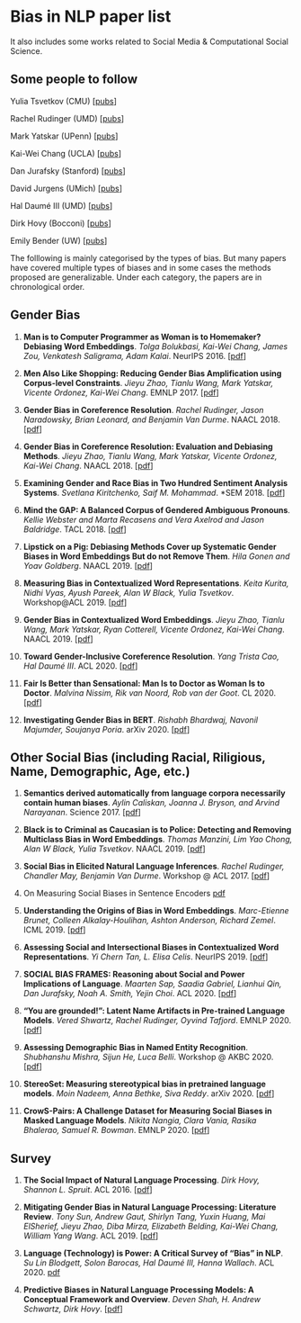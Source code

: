 # Bias in NLP paper list 

It also includes some works related to Social Media & Computational Social Science. 

## Some people to follow 

Yulia Tsvetkov (CMU) [[pubs](https://www.cs.cmu.edu/~ytsvetko/#publications)]

Rachel Rudinger (UMD) [[pubs](https://rudinger.github.io/publications.html)]

Mark Yatskar (UPenn) [[pubs](http://markyatskar.com/)]

Kai-Wei Chang (UCLA) [[pubs](http://web.cs.ucla.edu/~kwchang/publications_area/)]

Dan Jurafsky (Stanford) [[pubs](https://web.stanford.edu/~jurafsky/pubs.html)]

David Jurgens (UMich) [[pubs](https://jurgens.people.si.umich.edu/)]

Hal Daumé III (UMD) [[pubs](http://users.umiacs.umd.edu/~hal/publications.html)]

Dirk Hovy (Bocconi) [[pubs](https://dblp.org/pid/82/8159.html)]

Emily Bender (UW) [[pubs](https://faculty.washington.edu/ebender/publications.html)]


The folllowing is mainly categorised by the types of bias. But many papers have covered multiple types of biases and in some cases the methods proposed are generalizable. Under each category, the papers are in chronological order.

## Gender Bias 

1. **Man is to Computer Programmer as Woman is to Homemaker? Debiasing Word Embeddings**. *Tolga Bolukbasi, Kai-Wei Chang, James Zou, Venkatesh Saligrama, Adam Kalai*. NeurIPS 2016. [[pdf](https://papers.nips.cc/paper/6228-man-is-to-computer-programmer-as-woman-is-to-homemaker-debiasing-word-embeddings.pdf)]

2. **Men Also Like Shopping: Reducing Gender Bias Amplification using Corpus-level Constraints**. *Jieyu Zhao, Tianlu Wang, Mark Yatskar, Vicente Ordonez, Kai-Wei Chang*. EMNLP 2017. [[pdf](https://arxiv.org/pdf/1707.09457.pdf)]

3. **Gender Bias in Coreference Resolution**. *Rachel Rudinger, Jason Naradowsky, Brian Leonard, and Benjamin Van Durme*. NAACL 2018.  [[pdf](https://arxiv.org/pdf/1804.09301.pdf)]

4. **Gender Bias in Coreference Resolution: Evaluation and Debiasing Methods**. *Jieyu Zhao, Tianlu Wang, Mark Yatskar, Vicente Ordonez, Kai-Wei Chang*. NAACL 2018. [[pdf](https://arxiv.org/pdf/1804.06876.pdf)]

5. **Examining Gender and Race Bias in Two Hundred Sentiment Analysis Systems**. *Svetlana Kiritchenko, Saif M. Mohammad*. \*SEM 2018. [[pdf](https://arxiv.org/pdf/1805.04508.pdf)]

6. **Mind the GAP: A Balanced Corpus of Gendered Ambiguous Pronouns**. *Kellie Webster and Marta Recasens and Vera Axelrod and Jason Baldridge*. TACL 2018. [[pdf](https://arxiv.org/pdf/1810.05201.pdf)]

7. **Lipstick on a Pig: Debiasing Methods Cover up Systematic Gender Biases in Word Embeddings But do not Remove Them**. *Hila Gonen and Yoav Goldberg*. NAACL 2019. [[pdf](https://arxiv.org/pdf/1903.03862.pdf)]

8. **Measuring Bias in Contextualized Word Representations**. *Keita Kurita, Nidhi Vyas, Ayush Pareek, Alan W Black, Yulia Tsvetkov*. Workshop@ACL 2019. [[pdf](https://arxiv.org/pdf/1906.07337.pdf)]

9. **Gender Bias in Contextualized Word Embeddings**. *Jieyu Zhao, Tianlu Wang, Mark Yatskar, Ryan Cotterell, Vicente Ordonez, Kai-Wei Chang*. NAACL 2019. [[pdf](https://arxiv.org/pdf/1904.03310.pdf)]

10. **Toward Gender-Inclusive Coreference Resolution**. *Yang Trista Cao, Hal Daumé III*. ACL 2020. [[pdf](https://www.aclweb.org/anthology/2020.acl-main.418.pdf)]

11. **Fair Is Better than Sensational: Man Is to Doctor as Woman Is to Doctor**. *Malvina Nissim, Rik van Noord, Rob van der Goot*. CL 2020. [[pdf](https://www.aclweb.org/anthology/2020.cl-2.7.pdf)]

12. **Investigating Gender Bias in BERT**. *Rishabh Bhardwaj, Navonil Majumder, Soujanya Poria*. arXiv 2020. [[pdf](https://arxiv.org/pdf/2009.05021.pdf)]


## Other Social Bias (including Racial, Riligious, Name, Demographic, Age, etc.)

1. **Semantics derived automatically from language corpora necessarily contain human biases**. *Aylin Caliskan, Joanna J. Bryson, and Arvind Narayanan*. Science 2017. [[pdf](https://arxiv.org/pdf/1608.07187.pdf)]

2. **Black is to Criminal as Caucasian is to Police: Detecting and Removing Multiclass Bias in Word Embeddings**. *Thomas Manzini, Lim Yao Chong, Alan W Black, Yulia Tsvetkov*. NAACL 2019. [[pdf](https://arxiv.org/pdf/1904.04047.pdf)]

3. **Social Bias in Elicited Natural Language Inferences**. *Rachel Rudinger, Chandler May, Benjamin Van Durme*. Workshop @ ACL 2017. [[pdf](http://www.ethicsinnlp.org/workshop/pdf/EthNLP09.pdf)]

4. On Measuring Social Biases in Sentence Encoders [pdf](https://arxiv.org/pdf/1903.10561.pdf)

5. **Understanding the Origins of Bias in Word Embeddings**. *Marc-Etienne Brunet, Colleen Alkalay-Houlihan, Ashton Anderson, Richard Zemel*. ICML 2019. [[pdf](https://arxiv.org/pdf/1810.03611.pdf)]

6. **Assessing Social and Intersectional Biases in Contextualized Word Representations**. *Yi Chern Tan, L. Elisa Celis*. NeurIPS 2019. [[pdf](https://arxiv.org/pdf/1911.01485.pdf)]

7. **SOCIAL BIAS FRAMES: Reasoning about Social and Power Implications of Language**. *Maarten Sap, Saadia Gabriel, Lianhui Qin, Dan Jurafsky, Noah A. Smith, Yejin Choi*. ACL 2020. [[pdf](https://arxiv.org/pdf/1911.03891.pdf)]

8. **“You are grounded!”: Latent Name Artifacts in Pre-trained Language Models**. *Vered Shwartz, Rachel Rudinger, Oyvind Tafjord*. EMNLP 2020. [[pdf](https://arxiv.org/pdf/2004.03012.pdf)]

9. **Assessing Demographic Bias in Named Entity Recognition**. *Shubhanshu Mishra, Sijun He, Luca Belli*. Workshop @ AKBC 2020. [[pdf](https://arxiv.org/pdf/2008.03415.pdf)]

10. **StereoSet: Measuring stereotypical bias in pretrained language models**. *Moin Nadeem, Anna Bethke, Siva Reddy*. arXiv 2020. [[pdf](https://arxiv.org/pdf/2004.09456.pdf)]

11. **CrowS-Pairs: A Challenge Dataset for Measuring Social Biases in Masked Language Models**. *Nikita Nangia, Clara Vania, Rasika Bhalerao, Samuel R. Bowman*. EMNLP 2020. [[pdf](https://arxiv.org/pdf/2010.00133.pdf)]


## Survey 

1. **The Social Impact of Natural Language Processing**. *Dirk Hovy, Shannon L. Spruit*. ACL 2016. [[pdf](https://www.aclweb.org/anthology/P16-2096.pdf)]

2. **Mitigating Gender Bias in Natural Language Processing: Literature Review**. *Tony Sun, Andrew Gaut, Shirlyn Tang, Yuxin Huang, Mai ElSherief, Jieyu Zhao, Diba Mirza, Elizabeth Belding, Kai-Wei Chang, William Yang Wang*. ACL 2019. [[pdf](https://www.aclweb.org/anthology/P19-1159.pdf)]

3. **Language (Technology) is Power: A Critical Survey of “Bias” in NLP**. *Su Lin Blodgett, Solon Barocas, Hal Daumé III, Hanna Wallach*.  ACL 2020. [pdf](https://arxiv.org/pdf/2005.14050.pdf)

4. **Predictive Biases in Natural Language Processing Models: A Conceptual Framework and Overview**. *Deven Shah, H. Andrew Schwartz, Dirk Hovy*. [[pdf](https://www.aclweb.org/anthology/2020.acl-main.468v2.pdf)]


